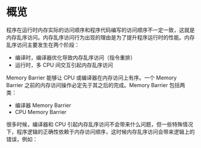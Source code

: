 # 概览

程序在运行时内存实际的访问顺序和程序代码编写的访问顺序不一定一致，这就是内存乱序访问。内存乱序访问行为出现的理由是为了提升程序运行时的性能。内存乱序访问主要发生在两个阶段：

* 编译时，编译器优化导致内存乱序访问（指令重排）
* 运行时，多 CPU 间交互引起内存乱序访问

Memory Barrier 能够让 CPU 或编译器在内存访问上有序。一个 Memory Barrier 之前的内存访问操作必定先于其之后的完成。Memory Barrier 包括两类：

* 编译器 Memory Barrier
* CPU Memory Barrier

很多时候，编译器和 CPU 引起内存乱序访问不会带来什么问题，但一些特殊情况下，程序逻辑的正确性依赖于内存访问顺序，这时候内存乱序访问会带来逻辑上的错误，例如：

